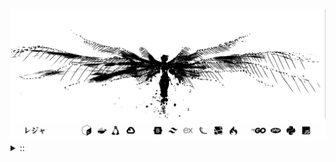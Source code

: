 <img src="./banner.png">
<details><summary> :: </summary>
<!--START_SECTION:waka-->

```
From: 09 August 2024 - To: 27 May 2025

Total Time: 1,411 hrs 52 mins

Python                     376 hrs 6 mins  //////-------------------   24.74 %
PHP                        255 hrs 1 min   ////---------------------   16.78 %
Markdown                   212 hrs 50 mins ////---------------------   14.00 %
Other                      108 hrs 20 mins //-----------------------   07.13 %
```

<!--END_SECTION:waka-->
</details>

